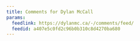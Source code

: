 ```yaml
---
title: Comments for Dylan McCall
params:
  feedlink: https://dylanmc.ca/-/comments/feed/
  feedid: a407e5c0fd2c96b0b310c8d4270ba680
---
```

